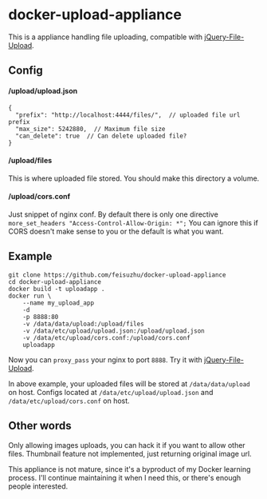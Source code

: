docker-upload-appliance
=======================

This is a appliance handling file uploading, compatible with [jQuery-File-Upload](http://blueimp.github.io/jQuery-File-Upload/).

Config
------

#### /upload/upload.json
    {
      "prefix": "http://localhost:4444/files/",  // uploaded file url prefix
      "max_size": 5242880,  // Maximum file size
      "can_delete": true  // Can delete uploaded file?
    }

#### /upload/files
This is where uploaded file stored.
You should make this directory a volume.

#### /upload/cors.conf
Just snippet of nginx conf.
By default there is only one directive `more_set_headers "Access-Control-Allow-Origin: *";`
You can ignore this if CORS doesn't make sense to you or the default is what you want.

Example
-------

    git clone https://github.com/feisuzhu/docker-upload-appliance
    cd docker-upload-appliance
    docker build -t uploadapp .
    docker run \
        --name my_upload_app
        -d
        -p 8888:80
        -v /data/data/upload:/upload/files
        -v /data/etc/upload/upload.json:/upload/upload.json
        -v /data/etc/upload/cors.conf:/upload/cors.conf
        uploadapp

Now you can `proxy_pass` your nginx to port `8888`.
Try it with [jQuery-File-Upload](http://blueimp.github.io/jQuery-File-Upload/).

In above example, your uploaded files will be stored at `/data/data/upload` on host.
Configs located at `/data/etc/upload/upload.json` and `/data/etc/upload/cors.conf` on host.


Other words
-----------

Only allowing images uploads, you can hack it if you want to allow other files.
Thumbnail feature not implemented, just returning original image url.

This appliance is not mature, since it's a byproduct of my Docker learning process.
I'll continue maintaining it when I need this, or there's enough people interested.
